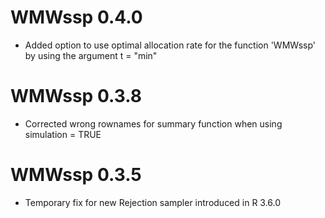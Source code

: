 # WMWssp 0.4.0
* Added option to use optimal allocation rate for the function 'WMWssp' by using the argument t = "min"

# WMWssp 0.3.8
* Corrected wrong rownames for summary function when using simulation = TRUE

# WMWssp 0.3.5
* Temporary fix for new Rejection sampler introduced in R 3.6.0
